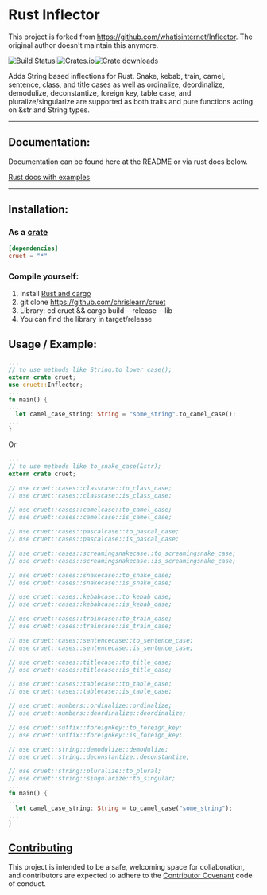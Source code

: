 # Rust Inflector

This project is forked from https://github.com/whatisinternet/Inflector. The original author doesn't maintain this anymore.

[![Build Status](https://travis-ci.org/chrislearn/cruet.svg?branch=master)](https://travis-ci.org/chrislearn/cruet) [![Crates.io](https://img.shields.io/crates/v/Inflector.svg)](https://crates.io/crates/cruet)[![Crate downloads](https://img.shields.io/crates/d/cruet.svg)](https://crates.io/crates/cruet)


Adds String based inflections for Rust. Snake, kebab, train, camel,
sentence, class, and title cases as well as ordinalize,
deordinalize, demodulize, deconstantize, foreign key, table case, and pluralize/singularize are supported as both traits and pure functions
acting on &str and String types.

-----
## Documentation:

Documentation can be found here at the README or via rust docs below.

[Rust docs with examples](https://docs.rs/cruet)

-----

## Installation:

### As a [crate](http://crates.io)

```toml
[dependencies]
cruet = "*"
```

### Compile yourself:

1. Install [Rust and cargo](http://doc.crates.io/)
2. git clone https://github.com/chrislearn/cruet
3. Library: cd cruet && cargo build --release --lib
4. You can find the library in target/release

## Usage / Example:

```rust
...
// to use methods like String.to_lower_case();
extern crate cruet;
use cruet::Inflector;
...
fn main() {
...
  let camel_case_string: String = "some_string".to_camel_case();
...
}

```

Or

```rust
...
// to use methods like to_snake_case(&str);
extern crate cruet;

// use cruet::cases::classcase::to_class_case;
// use cruet::cases::classcase::is_class_case;

// use cruet::cases::camelcase::to_camel_case;
// use cruet::cases::camelcase::is_camel_case;

// use cruet::cases::pascalcase::to_pascal_case;
// use cruet::cases::pascalcase::is_pascal_case;

// use cruet::cases::screamingsnakecase::to_screamingsnake_case;
// use cruet::cases::screamingsnakecase::is_screamingsnake_case;

// use cruet::cases::snakecase::to_snake_case;
// use cruet::cases::snakecase::is_snake_case;

// use cruet::cases::kebabcase::to_kebab_case;
// use cruet::cases::kebabcase::is_kebab_case;

// use cruet::cases::traincase::to_train_case;
// use cruet::cases::traincase::is_train_case;

// use cruet::cases::sentencecase::to_sentence_case;
// use cruet::cases::sentencecase::is_sentence_case;

// use cruet::cases::titlecase::to_title_case;
// use cruet::cases::titlecase::is_title_case;

// use cruet::cases::tablecase::to_table_case;
// use cruet::cases::tablecase::is_table_case;

// use cruet::numbers::ordinalize::ordinalize;
// use cruet::numbers::deordinalize::deordinalize;

// use cruet::suffix::foreignkey::to_foreign_key;
// use cruet::suffix::foreignkey::is_foreign_key;

// use cruet::string::demodulize::demodulize;
// use cruet::string::deconstantize::deconstantize;

// use cruet::string::pluralize::to_plural;
// use cruet::string::singularize::to_singular;
...
fn main() {
...
  let camel_case_string: String = to_camel_case("some_string");
...
}

```

## [Contributing](CONTRIBUTING.md)

This project is intended to be a safe, welcoming space for collaboration, and contributors are expected to adhere to the [Contributor Covenant](http://contributor-covenant.org) code of conduct.
